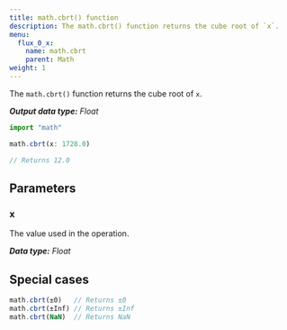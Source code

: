 ```yaml
---
title: math.cbrt() function
description: The math.cbrt() function returns the cube root of `x`.
menu:
  flux_0_x:
    name: math.cbrt
    parent: Math
weight: 1
---
```


The `math.cbrt()` function returns the cube root of `x`.

_**Output data type:** Float_

```js
import "math"

math.cbrt(x: 1728.0)

// Returns 12.0
```

## Parameters

### x
The value used in the operation.

_**Data type:** Float_

## Special cases
```js
math.cbrt(±0)   // Returns ±0
math.cbrt(±Inf) // Returns ±Inf
math.cbrt(NaN)  // Returns NaN
```

